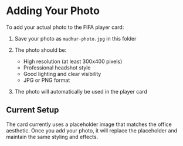 # Adding Your Photo

To add your actual photo to the FIFA player card:

1. Save your photo as `madhur-photo.jpg` in this folder
2. The photo should be:
   - High resolution (at least 300x400 pixels)
   - Professional headshot style
   - Good lighting and clear visibility
   - JPG or PNG format

3. The photo will automatically be used in the player card

## Current Setup

The card currently uses a placeholder image that matches the office aesthetic. Once you add your photo, it will replace the placeholder and maintain the same styling and effects.
